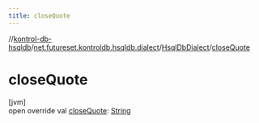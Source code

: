 ```yaml
---
title: closeQuote
---
```

//[kontrol-db-hsqldb](../../../index.html)/[net.futureset.kontroldb.hsqldb.dialect](../index.html)/[HsqlDbDialect](index.html)/[closeQuote](close-quote.html)



# closeQuote



[jvm]\
open override val [closeQuote](close-quote.html): [String](https://kotlinlang.org/api/latest/jvm/stdlib/kotlin/-string/index.html)




